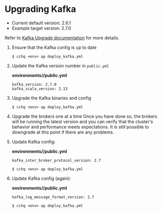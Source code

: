 # Upgrading Kafka

* Current default version: 2.6.1
* Example target version: 2.7.0

Refer to [Kafka Upgrade documentation](https://kafka.apache.org/documentation/#upgrade) for more details.

1. Ensure that the Kafka config is up to date

    ```
    $ cchq <env> ap deploy_kafka.yml
    ```

2. Update the Kafka version number in `public.yml`

    **environments/<env>/public.yml**
    ```
    kafka_version: 2.7.0
    kafka_scala_version: 2.13
    ```

3. Upgrade the Kafka binaries and config

    ```
    $ cchq <env> ap deploy_kafka.yml
    ```

4. Upgrade the brokers one at a time Once you have done so, the brokers will be running the latest version   and you can verify that the cluster's behavior and performance meets expectations. It is still possible to downgrade at this point if there are any problems.

5. Update Kafka config:

    **environments/<env>/public.yml**
    ```
    kafka_inter_broker_protocol_version: 2.7
    ```

    ```
    $ cchq <env> ap deploy_kafka.yml
    ```

6. Update Kafka config (again):

    **environments/<env>/public.yml**
    ```
    kafka_log_message_format_version: 2.7
    ```

    ```
    $ cchq <env> ap deploy_kafka.yml
    ```
